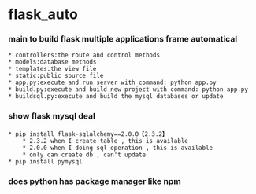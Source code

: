# flask_auto  

### main to build flask multiple applications frame automatical   
	* controllers:the route and control methods
	* models:database methods
	* templates:the view file 
	* static:public source file
	* app.py:execute and run server with command: python app.py
	* build.py:execute and build new project with command: python app.py  
	* buildsql.py:execute and build the mysql databases or update  

### show flask mysql deal
	* pip install flask-sqlalchemy==2.0.0【2.3.2】 
		* 2.3.2 when I create table , this is available  
		* 2.0.0 when I doing sql operation , this is available  
		* only can create db , can't update 
	* pip install pymysql

### does python has package manager like npm